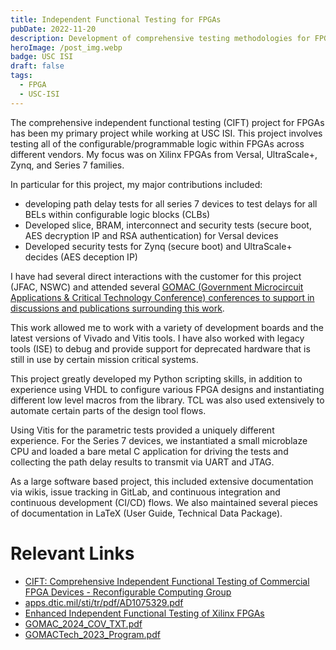 ```yaml
---
title: Independent Functional Testing for FPGAs
pubDate: 2022-11-20
description: Development of comprehensive testing methodologies for FPGA designs to ensure functional correctness and reliability
heroImage: /post_img.webp
badge: USC ISI
draft: false
tags:
  - FPGA
  - USC-ISI
---
```


The comprehensive independent functional testing (CIFT) project for FPGAs has been my primary project while working at USC ISI. This project involves testing all of the configurable/programmable logic within FPGAs across different vendors. My focus was on Xilinx FPGAs from Versal, UltraScale+, Zynq, and Series 7 families.

In particular for this project, my major contributions included:
- developing path delay tests for all series 7 devices to test delays for all BELs within configurable logic blocks (CLBs)
- Developed slice, BRAM, interconnect and security tests (secure boot, AES decryption IP and RSA authentication) for Versal devices
- Developed security tests for Zynq (secure boot) and UltraScale+ decides (AES deception IP)

I have had several direct interactions with the customer for this project (JFAC, NSWC) and attended several [GOMAC (Government Microcircuit Applications & Critical Technology Conference) conferences to support in discussions and publications surrounding this work](https://www.gomactech.net/). 

This work allowed me to work with a variety of development boards and the latest versions of Vivado and Vitis tools. I have also worked with legacy tools (ISE) to debug and provide support for deprecated hardware that is still in use by certain mission critical systems.

This project greatly developed my Python scripting skills, in addition to experience using VHDL to configure various FPGA designs and instantiating different low level macros from the library. TCL was also used extensively to automate certain parts of the design tool flows.

Using Vitis for the parametric tests provided a uniquely different experience. For the Series 7 devices, we instantiated a small microblaze CPU and loaded a bare metal C application for driving the tests and collecting the path delay results to transmit via UART and JTAG.

As a large software based project, this included extensive documentation via wikis, issue tracking in GitLab, and continuous integration and continuous development (CI/CD) flows. We also maintained several pieces of documentation in LaTeX (User Guide, Technical Data Package).

# Relevant Links
- [CIFT: Comprehensive Independent Functional Testing of Commercial FPGA Devices - Reconfigurable Computing Group](https://www.isi.edu/research-groups-rcg/projects/current-projects/cift/)
- [apps.dtic.mil/sti/tr/pdf/AD1075329.pdf](https://apps.dtic.mil/sti/tr/pdf/AD1075329.pdf)
- [Enhanced Independent Functional Testing of Xilinx FPGAs](https://apps.dtic.mil/sti/citations/AD1075329)
- [GOMAC_2024_COV_TXT.pdf](https://www.gomactech.net/2024/assets/pdf/GOMAC_2024_COV_TXT.pdf)
- [GOMACTech_2023_Program.pdf](https://www.gomactech.net/assets/pdf/GOMACTech_2023_Program.pdf)

<!--
This project focuses on developing independent functional testing methodologies for FPGA designs, addressing the critical need for comprehensive verification in reconfigurable computing applications. The work emphasizes creating robust testing frameworks that can validate FPGA functionality across different operating conditions and use cases.

## Project Overview

Independent functional testing for FPGAs involves developing testing methodologies that can verify the correctness of FPGA implementations without relying on the original design specifications. This approach is particularly important for:

- **Security Applications**: Verifying that FPGA designs haven't been compromised or contain unintended functionality
- **Third-Party Verification**: Validating FPGA implementations from external vendors
- **Design Validation**: Ensuring FPGA designs meet functional requirements across all operating conditions
- **Reliability Assessment**: Determining the robustness of FPGA implementations under various stress conditions

## Technical Approach

### Test Generation Strategies

The project employs multiple test generation approaches:

- **Automatic Test Pattern Generation (ATPG)**: Systematic generation of test vectors for comprehensive coverage
- **Random Testing**: Statistical approach to uncover corner cases and unexpected behaviors
- **Directed Testing**: Targeted tests for specific functionality and edge cases
- **Stress Testing**: Evaluation under extreme operating conditions

### Verification Methodologies

Key verification techniques include:

- **Functional Coverage Analysis**: Ensuring all functionality is properly tested
- **Code Coverage Metrics**: Measuring the completeness of test execution
- **Assertion-Based Verification**: Using formal properties to validate behavior
- **Cross-Reference Testing**: Comparing against reference implementations

## Applications

This testing methodology is applicable to:

### Security-Critical Systems
- Verification of cryptographic implementations
- Detection of hardware trojans and malicious modifications
- Validation of secure communication protocols

### High-Reliability Applications
- Aerospace and defense systems
- Medical device implementations
- Industrial control systems
- Automotive safety systems

### Commercial FPGA Validation
- Third-party IP core verification
- Supply chain security validation
- Quality assurance for FPGA products

## Key Contributions

### Comprehensive Testing Framework
Development of a systematic approach to FPGA functional testing that covers multiple verification dimensions.

### Automated Test Generation
Implementation of automated tools for generating comprehensive test suites without manual specification of test cases.

### Security-Focused Validation
Specialized testing approaches for detecting malicious modifications and ensuring design integrity.

### Performance Impact Assessment
Evaluation of how testing methodologies affect FPGA performance and resource utilization.

## Technical Challenges

The project addresses several key challenges:

- **Test Completeness**: Ensuring comprehensive coverage without exhaustive testing
- **Scalability**: Developing methods that scale to large, complex FPGA designs
- **Automation**: Minimizing manual effort while maintaining test quality
- **Performance**: Balancing thorough testing with practical time constraints

## Tools and Technologies

The implementation leverages:

- **FPGA Development Tools**: Xilinx Vivado, Intel Quartus for design and synthesis
- **Verification Languages**: SystemVerilog and UVM for testbench development
- **Formal Verification**: Tools for property checking and formal analysis
- **Custom Testing Framework**: Specialized tools developed for independent testing

## Results and Impact

The testing methodology has demonstrated:

- **Improved Detection Rates**: Higher success in identifying functional errors and security vulnerabilities
- **Reduced Time-to-Market**: Faster validation cycles through automated testing
- **Enhanced Reliability**: Better confidence in FPGA implementation correctness
- **Security Assurance**: Improved ability to detect malicious modifications

## Future Directions

Ongoing development includes:

- **Machine Learning Integration**: Using AI techniques to improve test generation and analysis
- **Cloud-Based Testing**: Scalable testing infrastructure for large-scale validation
- **Real-Time Testing**: Methods for testing FPGAs during operation
- **Cross-Platform Validation**: Testing methodologies that work across different FPGA families

This research contributes to the broader goal of ensuring reliable and secure FPGA implementations in critical applications, providing tools and methodologies that can be applied across various industries and use cases.
-->